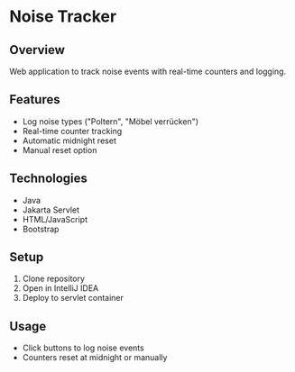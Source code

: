 # Noise Tracker

## Overview
Web application to track noise events with real-time counters and logging.

## Features
- Log noise types ("Poltern", "Möbel verrücken")
- Real-time counter tracking
- Automatic midnight reset
- Manual reset option

## Technologies
- Java
- Jakarta Servlet
- HTML/JavaScript
- Bootstrap

## Setup
1. Clone repository
2. Open in IntelliJ IDEA
3. Deploy to servlet container

## Usage
- Click buttons to log noise events
- Counters reset at midnight or manually
